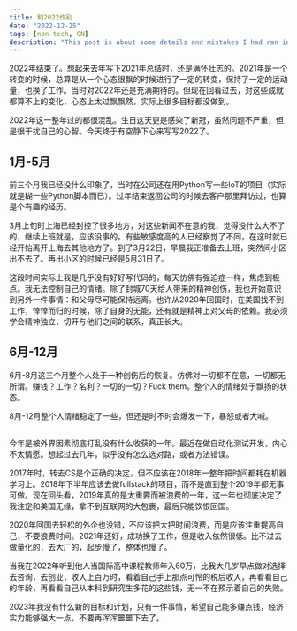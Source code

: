 ```yaml
---
title: 和2022作别
date: "2022-12-25"
tags: [non-tech, CN]
description: "This post is about some details and mistakes I had ran into."
---
```


2022年结束了。想起来去年写下2021年总结时，还是满怀壮志的。2021年是一个转变的时候，总算是从一个心态很飘的时候进行了一定的转变，保持了一定的运动量，也换了工作。当时对2022年还是充满期待的。但现在回看过去，对这些成就都算不上的变化，心态上太过飘飘然，实际上很多目标都没做到。

2022年这一整年过的都很混乱。生日这天更是感染了新冠，虽然问题不严重，但是很干扰自己的心智。今天终于有空静下心来写写2022了。

## 1月-5月

前三个月我已经没什么印象了，当时在公司还在用Python写一些IoT的项目（实际就是糊一些Python脚本而已）。过年结束返回公司的时候去客户那里拜访过，也算是个有趣的经历。

3月上旬时上海已经封控了很多地方，对这些新闻不在意的我，觉得没什么大不了的，继续上班就是，应该没事的。有些敏感度高的人已经察觉了不同，在这时就已经开始离开上海去其他地方了。到了3月22日，早晨我正准备去上班，突然间小区出不去了。再出小区的时候已经是5月31日了。

这段时间实际上我是几乎没有好好写代码的，每天仿佛有强迫症一样，焦虑到极点。我无法控制自己的情绪。除了封城70天给人带来的精神创伤，我也开始意识到另外一件事情：和父母尽可能保持远离。也许从2020年回国时，在美国找不到工作，悻悻而归的时候，除了自身的无能，还有就是精神上对父母的依赖。我必须学会精神独立，切开与他们之间的联系，真正长大。

## 6月-12月

6月-8月这三个月整个人处于一种创伤后的恢复。仿佛对一切都不在意，一切都无所谓。赚钱？工作？名利？一切的一切？Fuck them。整个人的情绪处于飘扬的状态。

8月-12月整个人情绪稳定了一些，但还是时不时会爆发一下，暴怒或者大喊。

## 

今年是被外界因素彻底打乱没有什么收获的一年。最近在做自动化测试开发，内心不太情愿。想起过去几年，似乎没有怎么选对路，或者方法错误。

2017年时，转去CS是个正确的决定，但不应该在2018年一整年把时间都耗在机器学习上。2018年下半年应该去做fullstack的项目，而不是直到整个2019年都无事可做。现在回头看，2019年真的是太重要而被浪费的一年，这一年也彻底决定了我注定和美国无缘，拿不到互联网的大包裹，最后只能饮恨回国。

2020年回国去轻松的外企也没错，不应该把大把时间浪费，而是应该注重提高自己，不要浪费时间。2021年还好，成功换了工作，但是收入依然很低。比不过去做量化的，去大厂的，起步慢了，整体也慢了。

当我在2022年听到他人当国际高中课程教师年入60万，比我大几岁早点做对选择去咨询，去创业，收入上百万时，看着自己手上那点可怜的税后收入，再看看自己的年龄，再看看自己从本科到研究生多花的这些钱，无一不在预示着自己的失败。

2023年我没有什么新的目标和计划，只有一件事情，希望自己能多赚点钱，经济实力能够强大一点。不要再浑浑噩噩下去了。